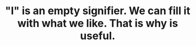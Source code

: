 ---
title: '"I" is an empty signifier. We can fill it with what we like. That is why is useful.'
tags: buddhism
---